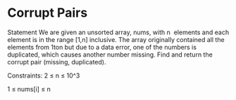 # Corrupt Pairs

Statement
We are given an unsorted array, nums, with n
 elements and each element is in the range [1,n] inclusive. The array originally contained all the elements from 1ton but due to a data error, one of the numbers is duplicated, which causes another number missing. Find and return the corrupt pair (missing, duplicated).

Constraints:
2 ≤ n ≤ 10^3 

1 ≤ nums[i] ≤ n
